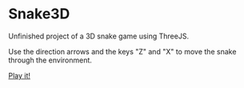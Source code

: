 # Snake3D

Unfinished project of a 3D snake game using ThreeJS.

Use the direction arrows and the keys "Z" and "X" to move the snake through the environment.

[Play it!](http://jesm.github.io/Snake3D/index.html)
